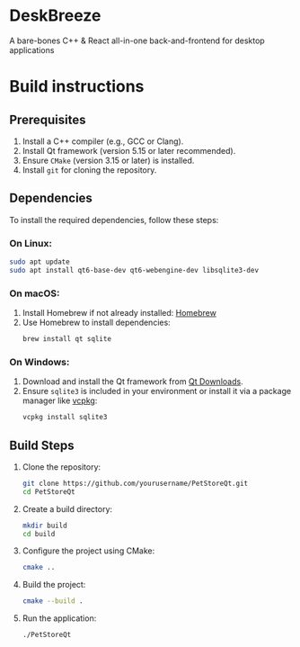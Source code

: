 # DeskBreeze
A bare-bones C++ & React all-in-one back-and-frontend for desktop applications

# Build instructions
## Prerequisites
1. Install a C++ compiler (e.g., GCC or Clang).
2. Install Qt framework (version 5.15 or later recommended).
3. Ensure `CMake` (version 3.15 or later) is installed.
4. Install `git` for cloning the repository.

## Dependencies
To install the required dependencies, follow these steps:

### On Linux:
```bash
sudo apt update
sudo apt install qt6-base-dev qt6-webengine-dev libsqlite3-dev
```

### On macOS:
1. Install Homebrew if not already installed: [Homebrew](https://brew.sh/)
2. Use Homebrew to install dependencies:
    ```bash
    brew install qt sqlite
    ```

### On Windows:
1. Download and install the Qt framework from [Qt Downloads](https://www.qt.io/download).
2. Ensure `sqlite3` is included in your environment or install it via a package manager like [vcpkg](https://github.com/microsoft/vcpkg):
    ```bash
    vcpkg install sqlite3

    ```

## Build Steps
1. Clone the repository:
    ```bash
    git clone https://github.com/yourusername/PetStoreQt.git
    cd PetStoreQt
    ```

2. Create a build directory:
    ```bash
    mkdir build
    cd build
    ```

3. Configure the project using CMake:
    ```bash
    cmake ..
    ```

4. Build the project:
    ```bash
    cmake --build .
    ```

5. Run the application:
    ```bash
    ./PetStoreQt
    ```
